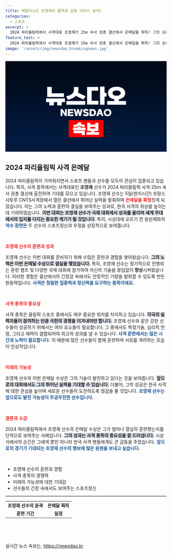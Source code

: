 ```yaml
---
title: 메달리스트 조영재의 품격과 감동 이야기 공개!
categories:
  - 스포츠
excerpt: >
  2024 파리올림픽에서 사격대표 조영재가 25m 속사 권총 결선에서 은메달을 획득! 그의 승리 순간과 왕쉰제와의 특별한 악수를 담은 감동적인 순간을 함께 확인해보세요.
feature_text: >
  2024 파리올림픽에서 사격대표 조영재가 25m 속사 권총 결선에서 은메달을 획득! 그의 승리 순간과 왕쉰제와의 특별한 악수를 담은 감동적인 순간을 함께 확인해보세요.
image: '/assets/img/newsdao_breakingnews.jpg'
---
```


<p><img src="/assets/img/newsdao_breakingnews.jpg" alt="bookingtag 속보" /></p>

<h2 data-ke-size="size26">2024 파리올림픽 사격 은메달</h2>

<p data-ke-size="size16">2024 파리올림픽이 가까워지면서 스포츠 팬들과 선수들 모두의 관심이 집중되고 있습니다. 특히, 사격 종목에서는 사격대표인 <b>조영재</b> 선수가 2024 파리올림픽 사격 25ｍ 속사 권총 결선에 출전하여 기대를 모으고 있습니다. 조영재 선수는 5일(현지시간) 프랑스 샤토루 CNTS사격장에서 열린 결선에서 뛰어난 실력을 발휘하며 <b><span style="color: #ee2323;">은메달을 확정</span></b>짓게 되었습니다. 이는 그의 노력과 훈련의 결실을 보여주는 성과로, 한국 사격의 위상을 높이는 데 기여하였습니다. <b><span style="background-color: #21538527;">이번 대회는 조영재 선수가 국제 대회에서 성과를 올리며 세계 무대에서의 입지를 다지는 중요한 계기가 될 것입니다.</span></b> 특히, 시상대에 오르기 전 왕쉰제와의 <b><span style="color: #1a5490;">악수 장면은</span></b> 두 선수의 스포츠정신과 우정을 상징적으로 보여줍니다.</p>

<p data-ke-size="size16">&nbsp;</p>

<p><b><span style="color: #ee2323;">조영재 선수의 훈련과 성과</span></b></p>

<p data-ke-size="size16">조영재 선수는 이번 대회를 준비하기 위해 수많은 훈련과 경험을 쌓아왔습니다. <b><span style="background-color: #21538527;">그의 노력은 이번 은메달 수상으로 결실을 맺었습니다.</span></b> 특히, 조영재 선수는 정기적으로 진행되는 훈련 캠프 및 다양한 국제 대회에 참가하여 자신의 기술을 끊임없이 <b>향상</b>시켜왔습니다. 이러한 경험은 결선에서의 긴장감 속에서도 안정적인 기량을 발휘할 수 있도록 만든 원동력입니다. <b><span style="color: #1a5490;">사격은 정밀한 집중력과 정신력을 요구하는 종목이에요.</span></b></p>

<p data-ke-size="size16">&nbsp;</p>

<p><b><span style="color: #ee2323;">사격 종목의 중요성</span></b></p>

<p data-ke-size="size16">사격 종목은 올림픽 스포츠 중에서도 매우 중요한 위치를 차지하고 있습니다. <b><span style="background-color: #21538527;">각국의 실력자들이 참여하는 만큼 극한의 경쟁을 이겨내야만 합니다.</span></b> 조영재 선수와 같은 강한 선수들이 성공하기 위해서는 여러 요소들이 필요합니다. 그 중에서도 특정기술, 심리적 안정, 그리고 체력이 결합되어야 최고의 성과를 낼 수 있습니다. <b><span style="color: #1a5490;">사격 훈련에서는 많은 시간과 노력이 필요합니다.</span></b> 이 때문에 많은 선수들이 함께 훈련하며 서로를 격려하는 모습이 인상적입니다.</p>

<p data-ke-size="size16">&nbsp;</p>

<p><b><span style="color: #ee2323;">미래의 가능성</span></b></p>

<p data-ke-size="size16">조영재 선수의 이번 은메달 수상은 그의 기술이 발전하고 있다는 것을 보여줍니다. <b><span style="background-color: #21538527;">앞으로의 대회에서도 그의 뛰어난 실력을 기대할 수 있습니다.</span></b> 더불어, 그의 성공은 한국 사격에 대한 관심을 높이며 새로운 선수들이 도전하도록 영감을 줄 것입니다. <b><span style="color: #1a5490;">조영재 선수는 앞으로도 발전 가능성이 무궁무진한 선수입니다.</span></b></p>

<p data-ke-size="size16">&nbsp;</p>

<p><b><span style="color: #ee2323;">결론과 소감</span></b></p>

<p data-ke-size="size16">2024 파리올림픽에서 조영재 선수의 은메달 수상은 그가 얼마나 열심히 훈련했는지를 단적으로 보여주는 사례입니다. <b><span style="background-color: #21538527;">그의 성과는 사격 종목의 중요성을 잘 드러냅니다.</span></b> 시상식에서의 순간은 그에게 뿐만 아니라 한국 사격 팬들에게도 큰 감동을 주었습니다. <b><span style="color: #1a5490;">앞으로의 경기가 기대되는 조영재 선수의 행보에 많은 응원을 보내고 싶습니다.</span></b></p>

<p data-ke-size="size16">&nbsp;</p>

<ul>
  <li>조영재 선수의 훈련과 경험</li>
  <li>사격 종목의 경쟁력</li>
  <li>미래의 가능성에 대한 기대감</li>
  <li>선수들의 긴장 속에서도 보여주는 스포츠정신</li>
</ul>

<hr style="border: 1px solid #ddd;"/>

<table style="width: 100%;">
  <tr>
    <td style="text-align: center; height: 17px;"><b>조영재 선수의 윤곽</b></td>
    <td style="text-align: center; height: 17px;"><b>은메달 획득</b></td>
  </tr>
  <tr>
    <td style="text-align: center; height: 17px;"><b>훈련 기간</b></td>
    <td style="text-align: center; height: 17px;"><b>일정</b></td>
  </tr>
</table>

<p data-ke-size="size16">&nbsp;</p>

<p data-ke-size="size16">&nbsp;</p>
실시간 뉴스 속보는, <a href="https://newsdao.kr" rel="dofollow">https://newsdao.kr</a>


